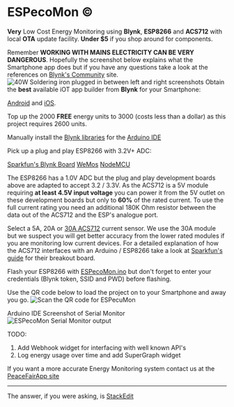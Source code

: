 ﻿# ESPecoMon ©
**Very** Low Cost Energy Monitoring using **Blynk**, **ESP8266** and **ACS712** with local **OTA** update facility. **Under $5** if you shop around for components.

Remember **WORKING WITH MAINS ELECTRICITY CAN BE VERY DANGEROUS**. Hopefully the screenshot below explains what the Smartphone app does but if you have any questions take a look at the references on [Blynk's Community](https://community.blynk.cc/t/smart-energy-meters-what-are-they/16173/) site. 
![40W Soldering iron plugged in between left and right screenshots](https://github.com/pieman64/ESPecoMon/blob/master/ESPecoMonOFF2ON.png)
Obtain the **best** available iOT app builder from **Blynk** for your Smartphone:

[Android](https://play.google.com/store/apps/details?id=cc.blynk) and [iOS](https://itunes.apple.com/us/app/blynk-iot-for-arduino-rpi-particle-esp8266/id808760481?mt=8). 

Top up the 2000 **FREE** energy units to 3000 (costs less than a dollar) as this project requires 2600 units.

Manually install the [Blynk libraries](https://github.com/blynkkk/blynk-library/releases) for the [Arduino IDE](https://www.arduino.cc/en/Main/Software) 

Pick up a plug and play ESP8266 with 3.2V+ ADC:

[Sparkfun's Blynk Board](https://www.sparkfun.com/products/13794) 
[WeMos](https://www.aliexpress.com/item/WEMOS-D1-mini-Pro-16M-bytes-external-antenna-connector-ESP8266-WIFI-Internet-of-Things-development-board/32724692514.html)
[NodeMCU](https://www.aliexpress.com/item/1pcs-Wireless-module-NodeMcu-Lua-WIFI-Internet-of-Things-development-board-based-ESP8266-CP2102-with-pcb/32720917001.html)

The ESP8266 has a 1.0V ADC but the plug and play development boards above are adapted to accept 3.2 / 3.3V. As the ACS712 is a 5V module requiring **at least 4.5V input voltage** you can power it from the 5V outlet on these development boards but only to **60%** of the rated current. To use the full current rating you need an additional 180K Ohm resistor between the data out of the ACS712 and the ESP's analogue port.

Select a 5A, 20A or [30A ACS712](https://www.aliexpress.com/item/30A-range-Current-Sensor-Module-ACS712-Module/1893200600.html) current sensor. We use the 30A module but we suspect you will get better accuracy from the lower rated modules if you are monitoring low current devices. For a detailed explanation of how the ACS712 interfaces with an Arduino / ESP8266 take a look at [Sparkfun's guide](https://learn.sparkfun.com/tutorials/acs712-low-current-sensor-hookup-guide) for their breakout board.

Flash your ESP8266 with [ESPecoMon.ino](https://github.com/pieman64/ESPecoMon/blob/master/ESPecoMon.ino) but don't forget to enter your credentials (Blynk token, SSID and PWD) before flashing.

Use the QR code below to load the project on to your Smartphone and away you go.
![Scan the QR code for ESPecuMon](https://github.com/pieman64/ESPecoMon/blob/master/QRforESPecoMon.png)

Arduino IDE Screenshot of Serial Monitor
![ESPecoMon Serial Monitor output](https://github.com/pieman64/ESPecoMon/blob/master/ESPecoMonSerialMonitor.PNG)

TODO:
1. Add Webhook widget for interfacing with well known API's
2. Log energy usage over time and add SuperGraph widget

If you want a more accurate Energy Monitoring system contact us at the [PeaceFairApp site](https://peacefairapp.com/)
____________________________________________________________________________
The answer, if you were asking, is [StackEdit](https://stackedit.io/)

